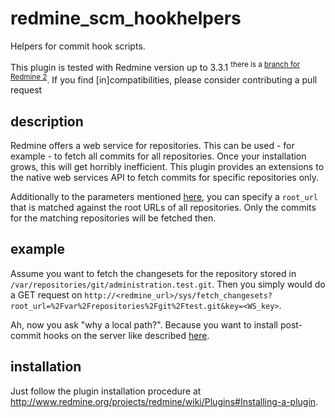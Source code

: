 redmine_scm_hookhelpers
=======================

Helpers for commit hook scripts.

This plugin is tested with Redmine version up to 3.3.1 <sup>there is a [branch for Redmine 2](https://github.com/lpirl/redmine_scm_hookhelpers/tree/redmine2)</sup>.
If you find [in]compatibilities, please consider contributing a pull request

description
-----------

Redmine offers a web service for repositories.
This can be used - for example - to fetch all commits for all repositories.
Once your installation grows, this will get horribly inefficient.
This plugin provides an extensions to the native web services API to fetch commits for specific repositories only.

Additionally to the parameters mentioned
[here](http://www.redmine.org/projects/redmine/wiki/HowTo_setup_automatic_refresh_of_repositories_in_Redmine_on_commit),
you can specify a `root_url` that is matched against the root URLs of all repositories.
Only the commits for the matching repositories will be fetched then.

example
-------

Assume you want to fetch the changesets for the repository stored in
`/var/repositories/git/administration.test.git`.
Then you simply would do a GET request on
`http://<redmine_url>/sys/fetch_changesets?root_url=%2Fvar%2Frepositories%2Fgit%2Ftest.git&key=<WS_key>`.

Ah, now you ask "why a local path?". Because you want to install post-commit hooks on the server like described [here](example_installation).

installation
------------

Just follow the plugin installation procedure at
http://www.redmine.org/projects/redmine/wiki/Plugins#Installing-a-plugin.
